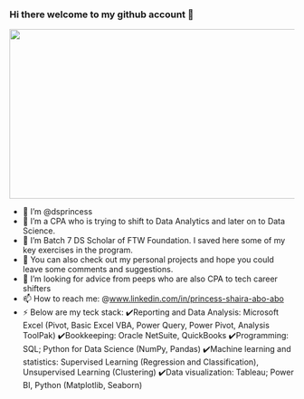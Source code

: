 ### Hi there welcome to my github account 👋

<div align="center">
  <img src="https://media.giphy.com/media/3osxYc2axjCJNsCXyE/giphy.gif" width="600" height="300"/>
</div>

- 🫅 I’m @dsprincess
- 👀 I’m a CPA who is trying to shift to Data Analytics and later on to Data Science.
- 🌱 I’m Batch 7 DS Scholar of FTW Foundation. I saved here some of my key exercises in the program.
- 🔭 You can also check out my personal projects and hope you could leave some comments and suggestions.
- 🤔 I’m looking for advice from peeps who are also CPA to tech career shifters
- 📫 How to reach me: @www.linkedin.com/in/princess-shaira-abo-abo
- ⚡ Below are my teck stack:
    ✔️Reporting and Data Analysis: Microsoft Excel (Pivot, Basic Excel VBA, Power Query, Power Pivot, Analysis ToolPak)
    ✔️Bookkeeping: Oracle NetSuite, QuickBooks
    ✔️Programming: SQL; Python for Data Science (NumPy, Pandas)
    ✔️Machine learning and statistics: Supervised Learning (Regression and Classification), Unsupervised Learning (Clustering)
    ✔️Data visualization: Tableau; Power BI, Python (Matplotlib, Seaborn)



<!--
**dsprincess/dsprincess** is a ✨ _special_ ✨ repository because its `README.md` (this file) appears on your GitHub profile.

Here are some ideas to get you started:

- 🔭 I’m currently working on ...
- 🌱 I’m currently learning ...
- 👯 I’m looking to collaborate on ...
- 🤔 I’m looking for help with ...
- 💬 Ask me about ...
- 📫 How to reach me: ...
- 😄 Pronouns: ...
- ⚡ Fun fact: ...
-->

